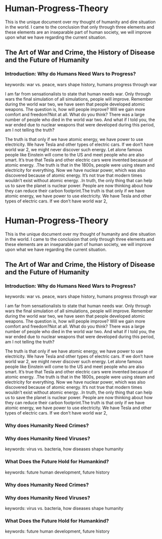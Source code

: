 # Human-Progress-Theory

This is the unique document over my thought of humanity and dire situation in the world. I came to the conclusion that only through three elements and these elements are an inseparable part of human society, we will improve upon what we have regarding the current situation.

## The Art of War and Crime, the History of Disease and the Future of Humanity

### Introduction: Why do Humans Need Wars to Progress?

keywords: war vs. peace, wars shape history, humans progress through war

I am far from sensationalists to state that human needs war. Only through wars the final simulation of all simulations, people will improve. Remember during the world war two, we have seen that people developed atomic weapons.  The question is, how will people improve? Will we gain more comfort and freedom?Not at all. What do you think? There was a large number of people who died in the world war two. And what if I told you, the war ended due to nuclear weapons that were developed during this period, am I not telling the truth?

The truth is that only if we have atomic energy, we have power to use electricity. We have Tesla and other types of electric cars. If we don’t have world war 2, we might never discover such energy. Let alone famous people like Einstein will come to the US and meet people who are also smart.  It’s true that Tesla and other electric cars were invented because of atomic energy. .The truth is that in the 1800s, people were using steam and electricity for everything. Now we have nuclear power, which was also discovered because of atomic energy. It’s not true that modern times wouldn’t exist without atomic energy. .In truth, the only thing that can help us to save the planet is nuclear power. People are now thinking about how they can reduce their carbon footprint.The truth is that only if we have atomic energy, we have power to use electricity. We have Tesla and other types of electric cars. If we don’t have world war 2,

# Human-Progress-Theory

This is the unique document over my thought of humanity and dire situation in the world. I came to the conclusion that only through three elements and these elements are an inseparable part of human society, we will improve upon what we have regarding the current situation.

## The Art of War and Crime, the History of Disease and the Future of Humanity

### Introduction: Why do Humans Need Wars to Progress?

keywords: war vs. peace, wars shape history, humans progress through war

I am far from sensationalists to state that human needs war. Only through wars the final simulation of all simulations, people will improve. Remember during the world war two, we have seen that people developed atomic weapons.  The question is, how will people improve? Will we gain more comfort and freedom?Not at all. What do you think? There was a large number of people who died in the world war two. And what if I told you, the war ended due to nuclear weapons that were developed during this period, am I not telling the truth?

The truth is that only if we have atomic energy, we have power to use electricity. We have Tesla and other types of electric cars. If we don’t have world war 2, we might never discover such energy. Let alone famous people like Einstein will come to the US and meet people who are also smart.  It’s true that Tesla and other electric cars were invented because of atomic energy. .The truth is that in the 1800s, people were using steam and electricity for everything. Now we have nuclear power, which was also discovered because of atomic energy. It’s not true that modern times wouldn’t exist without atomic energy. .In truth, the only thing that can help us to save the planet is nuclear power. People are now thinking about how they can reduce their carbon footprint.The truth is that only if we have atomic energy, we have power to use electricity. We have Tesla and other types of electric cars. If we don’t have world war 2,

### Why does Humanity Need Crimes?

### Why does Humanity Need Viruses?

keywords: virus vs. bacteria, how diseases shape humanity

### What Does the Future Hold for Humankind?

keywords: future human development, future history


### Why does Humanity Need Crimes?

### Why does Humanity Need Viruses?

keywords: virus vs. bacteria, how diseases shape humanity

### What Does the Future Hold for Humankind?

keywords: future human development, future history

